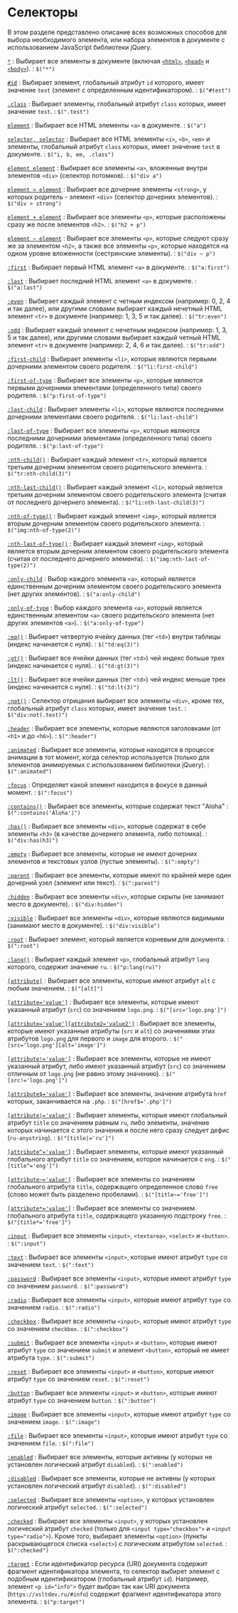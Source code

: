 # Селекторы

В этом разделе представлено описание всех возможных способов для выбора необходимого элемента, или набора элементов в документе с использованием JavaScript библиотеки jQuery.

[`*`](selector-all.md)
: Выбирает все элементы в документе (включая [`<html>`](../../../html/html.md), [`<head>`](../../../html/head.md) и [`<body>`](../../../html/body.md)).
: `$("*")`

[`#id`](selector-id.md)
: Выбирает элемент, глобальный атрибут `id` которого, имеет значение `test` (элемент с определенным идентификатором).
: `$("#test")`

[`.class`](selector-class.md)
: Выбирает элементы, глобальный атрибут `class` которых, имеет значение `test`.
: `$(".test")`

[`element`](selector-element.md)
: Выбирает все HTML элементы `<a>` в документе.
: `$("a")`

[`selector, selector`](selector-multiple.md)
: Выбирает все HTML элементы `<i>`, `<b>`, `<em>` и элементы, глобальный атрибут `class` которых, имеет значение `test` в документе.
: `$("i, b, em, .class")`

[`element element`](selector-element-element.md)
: Выбирает все элементы `<a>`, вложенные внутри элементов `<div>` (селектор потомков).
: `$("div a")`

[`element > element`](selector-direct-child.md)
: Выбирает все дочерние элементы `<strong>`, у которых родитель - элемент `<div>` (селектор дочерних элементов).
: `$("div > strong")`

[`element + element`](selector-element-plus-element.md)
: Выбирает все элементы `<p>`, которые расположены сразу же после элементов `<h2>`.
: `$("h2 + p")`

[`element ~ element`](selector-element-sibling.md)
: Выбирает все элементы `<p>`, которые следуют сразу же за элементом `<h2>`, а также все элементы `<p>`, которые находятся на одном уровне вложенности (сестринские элементы).
: `$("div ~ p")`

[`:first`](:first.md)
: Выбирает первый HTML элемент `<a>` в документе.
: `$("a:first")`

[`:last`](:last.md)
: Выбирает последний HTML элемент `<a>` в документе.
: `$("a:last")`

[`:even`](:even.md)
: Выбирает каждый элемент с четным индексом (например: 0, 2, 4 и так далее), или другими словами выбирает каждый нечетный HTML элемент `<tr>` в документе (например: 1, 3, 5 и так далее).
: `$("tr:even")`

[`:odd`](:odd.md)
: Выбирает каждый элемент с нечетным индексом (например: 1, 3, 5 и так далее), или другими словами выбирает каждый четный HTML элемент `<tr>` в документе (например: 2, 4, 6 и так далее).
: `$("tr:odd")`

[`:first-child`](:first-child.md)
: Выбирает элементы `<li>`, которые являются первыми дочерними элементом своего родителя.
: `$("li:first-child")`

[`:first-of-type`](:first-of-type.md)
: Выбирает все элементы `<p>`, которые являются первыми дочерними элементами (определенного типа) своего родителя.
: `$("p:first-of-type")`

[`:last-child`](:last-child.md)
: Выбирает элементы `<li>`, которые являются последними дочерними элементами своего родителя.
: `$("li:last-child")`

[`:last-of-type`](:last-of-type.md)
: Выбирает все элементы `<p>`, которые являются последними дочерними элементами (определенного типа) своего родителя.
: `$("p:last-of-type")`

[`:nth-child()`](<:nth-child().md>)
: Выбирает каждый элемент `<tr>`, который является третьим дочерним элементом своего родительского элемента.
: `$("tr:nth-child(3)")`

[`:nth-last-child()`](<:nth-last-child().md>)
: Выбирает каждый элемент `<li>`, который является третьим дочерним элементом своего родительского элемента (считая от последнего дочернего элемента).
: `$("li:nth-last-child(3)")`

[`:nth-of-type()`](<:nth-of-type().md>)
: Выбирает каждый элемент `<img>`, который является вторым дочерним элементом своего родительского элемента.
: `$("img:nth-of-type(2)")`

[`:nth-last-of-type()`](<:nth-last-of-type().md>)
: Выбирает каждый элемент `<img>`, который является вторым дочерним элементом своего родительского элемента (считая от последнего дочернего элемента).
: `$("img:nth-last-of-type(2)")`

[`:only-child`](:only-child.md)
: Выбор каждого элемента `<a>`, который является единственным дочерним элементом своего родительского элемента (нет других элементов).
: `$("a:only-child")`

[`:only-of-type`](:only-of-type.md)
: Выбор каждого элемента `<a>`, который является единственным элементом `<a>` своего родительского элемента (нет других элементов `<a>`).
: `$("a:only-of-type")`

[`:eq()`](<:eq().md>)
: Выбирает четвертую ячейку данных (тег `<td>`) внутри таблицы (индекс начинается с нуля).
: `$("td:eq(3)")`

[`:gt()`](<:gt().md>)
: Выбирает все ячейки данных (тег `<td>`) чей индекс больше трех (индекс начинается с нуля).
: `$("td:gt(3)")`

[`:lt()`](<:lt().md>)
: Выбирает все ячейки данных (тег `<td>`) чей индекс меньше трех (индекс начинается с нуля).
: `$("td:lt(3)")`

[`:not()`](<:not().md>)
: Селектор отрицания выбирает все элементы `<div>`, кроме тех, глобальный атрибут `class` которых, имеет значение `test`.
: `$("div:not(.test)")`

[`:header`](:header.md)
: Выбирает все элементы, которые являются заголовками (от `<h1>` и до `<h6>`).
: `$(":header")`

[`:animated`](:animated.md)
: Выбирает все элементы, которые находятся в процессе анимации в тот момент, когда селектор используется (только для элементов анимируемых с использованием библиотеки jQuery).
: `$(":animated")`

[`:focus`](:focus.md)
: Определяет какой элемент находится в фокусе в данный момент.
: `$(":focus")`

[`:contains()`](<:contains().md>)
: Выбирает все элементы, которые содержат текст "Aloha"
: `$(":contains('Aloha')")`

[`:has()`](<:has().md>)
: Выбирает все элементы `<div>`, которые содержат в себе элементы `<h3>` (в качестве дочернего элемента, либо потомка).
: `$("div:has(h3)")`

[`:empty`](:empty.md)
: Выбирает все элементы, которые не имеют дочерних элементов и текстовых узлов (пустые элементы).
: `$(":empty")`

[`:parent`](:parent.md)
: Выбирает все элементы, которые имеют по крайней мере один дочерний узел (элемент или текст).
: `$(":parent")`

[`:hidden`](:hidden.md)
: Выбирает все элементы `<div>`, которые скрыты (не занимают место в документе).
: `$("div:hidden")`

[`:visible`](:visible.md)
: Выбирает все элементы `<div>`, которые являются видимыми (занимают место в документе).
: `$("div:visible")`

[`:root`](:root.md)
: Выбирает элемент, который является корневым для документа.
: `$(":root")`

[`:lang()`](<:lang().md>)
: Выбирает каждый элемент `<p>`, глобальный атрибут `lang` которого, содержит значение `ru`.
: `$("p:lang(ru)")`

[`[attribute]`](selector-attribute.md)
: Выбирает все элементы, которые имеют атрибут `alt` с любым значением.
: `$("[alt]")`

[`[attribute='value']`](selector-attribute-value.md)
: Выбирает все элементы, которые имеют указанный атрибут (`src`) со значением `logo.png`.
: `$("[src='logo.png']")`

[`[attribute='value'][attribute2='value2']`](selector-attribute-multiple.md)
: Выбирает все элементы, которые имеют указанные атрибуты (`src` и `alt`) со значениями этих атрибутов `logo.png` для первого и `image` для второго.
: `$("[src='logo.png'][alt='image']")`

[`[attribute!='value']`](selector-attribute-not-equal.md)
: Выбирает все элементы, которые не имеют указанный атрибут, либо имеют указанный атрибут (`src`) со значением отличным от `logo.png` (не равно этому значению).
: `$("[src!='logo.png']")`

[`[attribute$='value']`](selector-attribute-value-end.md)
: Выбирает все элементы, значение атрибута `href` которых, заканчивается на `.php`.
: `$("[href$='.php']")`

[`[attribute|='value']`](selector-attribute-contains-prefix.md)
: Выбирает элементы, которые имеют глобальный атрибут `title` со значением равным `ru`, либо элементы, значение которых начинается с этого значения и после него сразу следует дефис (`ru-anystring`).
: `$("[title|='ru']")`

[`[attribute^='value']`](selector-attribute-value-begin.md)
: Выбирает элементы, которые имеют указанный глобального атрибут `title` со значением, которое начинается с `eng`.
: `$("[title^='eng']")`

[`[attribute~='value']`](selector-attribute-contains-word.md)
: Выбирает все элементы со значением глобального атрибута `title`, содержащего определенное слово `free` (слово может быть разделено пробелами).
: `$("[title~='free']")`

[`[attribute*='value']`](selector-attribute-contains-substring.md)
: Выбирает все элементы со значением глобального атрибута `title`, содержащего указанную подстроку `free`.
: `$("[title*='free']")`

[`:input`](:input.md)
: Выбирает все элементы `<input>`, `<textarea>`, `<select>` и `<button>`.
: `$(":input")`

[`:text`](:text.md)
: Выбирает все элементы `<input>`, которые имеют атрибут `type` со значением `text`.
: `$(":text")`

[`:password`](:password.md)
: Выбирает все элементы `<input>`, которые имеют атрибут `type` со значением `password`.
: `$(":password")`

[`:radio`](:radio.md)
: Выбирает все элементы `<input>`, которые имеют атрибут `type` со значением `radio`.
: `$(":radio")`

[`:checkbox`](:checkbox.md)
: Выбирает все элементы `<input>`, которые имеют атрибут `type` со значением `checkbox`.
: `$(":checkbox")`

[`:submit`](:submit.md)
: Выбирает все элементы `<input>` и `<button>`, которые имеют атрибут `type` со значением `submit` и элемент `<button>`, который не имеет атрибута `type`.
: `$(":submit")`

[`:reset`](:reset.md)
: Выбирает все элементы `<input>` и `<button>`, которые имеют атрибут `type` со значением `reset`.
: `$(":reset")`

[`:button`](:button.md)
: Выбирает все элементы `<input>` и `<button>`, которые имеют атрибут `type` со значением `button`.
: `$(":button")`

[`:image`](:image.md)
: Выбирает все элементы `<input>`, которые имеют атрибут `type` со значением `image`.
: `$(":image")`

[`:file`](:file.md)
: Выбирает все элементы `<input>`, которые имеют атрибут `type` со значением `file`.
: `$(":file")`

[`:enabled`](:enabled.md)
: Выбирает все элементы, которые активны (у которых не установлен логический атрибут `disabled`).
: `$(":enabled")`

[`:disabled`](:disabled.md)
: Выбирает все элементы, которые не активны (у которых установлен логический атрибут `disabled`).
: `$(":disabled")`

[`:selected`](:selected.md)
: Выбирает все элементы `<option>`, у которых установлен логический атрибут `selected`.
: `$(":selected")`

[`:checked`](:checked.md)
: Выбирает все элементы `<input>`, у которых установлен логический атрибут `checked` (только для `<input type="checkbox">` и `<input type="radio">`). Кроме того, выбирает элементы `<option>` (пункты раскрывающегося списка `<select>`) с логическим атрибутом `selected`.
: `$(":checked")`

[`:target`](:target.md)
: Если идентификатор ресурса (URI) документа содержит фрагмент идентификатора элемента, то селектор выбирет элемент с подобным идентификатором (глобальный атрибут `id`). Например, элемент `<p id="info">` будет выбран так как URI документа (`https://xsltdev.ru/#info`) содержит фрагмент идентификатора этого элемента.
: `$("p:target")`
